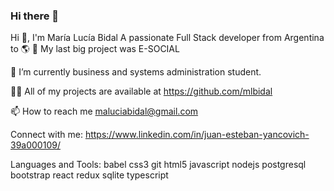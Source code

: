 ### Hi there 👋
Hi 👋, I'm María Lucía Bidal
A passionate Full Stack developer from Argentina to 🌎
🔭 My last big project was E-SOCIAL

🌱 I’m currently business and systems administration student.

👨‍💻 All of my projects are available at https://github.com/mlbidal

📫 How to reach me maluciabidal@gmail.com

Connect with me:
https://www.linkedin.com/in/juan-esteban-yancovich-39a000109/

Languages and Tools:
babel css3 git html5 javascript nodejs postgresql bootstrap react redux sqlite typescript
